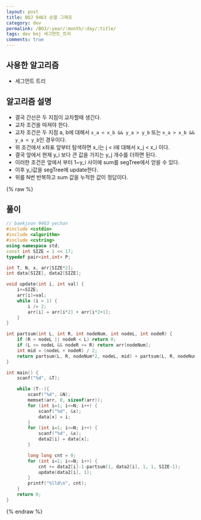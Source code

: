 ```yaml
---
layout: post
title: BOJ 9463 순열 그래프
category: dev
permalink: /BOJ/:year/:month/:day/:title/
tags: dev boj 세그먼트_트리
comments: true
---
```

## 사용한 알고리즘
- 세그먼트 트리

## 알고리즘 설명
- 결국 간선은 두 지점이 교차할때 생긴다.
- 교차 조건을 따져야 한다.
- 교차 조건은 두 지점 a, b에 대해서 `x_a < x_b && y_a > y_b` 또는 `x_a > x_b && y_a < y_b`인 경우이다.
- 위 조건에서 x좌표 앞부터 탐색하면 x_i는 j < i에 대해서 x_j < x_i 이다.
- 결국 앞에서 현재 y_i 보다 큰 값을 가지는 y_j 개수를 더하면 된다.
- 이러한 조건은 앞에서 부터 1~y_i 사이에 sum를 segTree에서 얻을 수 있다.
- 이후 y_i값을 segTree에 update한다.
- 위를 N번 반복하고 sum 값을 누적한 값이 정답이다.

{% raw %}
## 풀이
```c++
// baekjoon 9463 yechan
#include <cstdio>
#include <algorithm>
#include <cstring>
using namespace std;
const int SIZE = 1 << 17;
typedef pair<int,int> P;

int T, N, x, arr[SIZE*2];
int data[SIZE], data2[SIZE];

void update(int i, int val) {
    i+=SIZE;
    arr[i]=val;
    while (i > 1) {
        i /= 2;
        arr[i] = arr[i*2] + arr[i*2+1];
    }
}

int partsum(int L, int R, int nodeNum, int nodeL, int nodeR) {
    if (R < nodeL || nodeR < L) return 0;
    if (L <= nodeL && nodeR <= R) return arr[nodeNum];
    int mid = (nodeL + nodeR) / 2;
    return partsum(L, R, nodeNum*2, nodeL, mid) + partsum(L, R, nodeNum*2+1, mid+1, nodeR);
}

int main() {
    scanf("%d", &T);

    while (T--){
        scanf("%d", &N);
        memset(arr, 0, sizeof(arr));
        for (int i=1; i<=N; i++) {
            scanf("%d", &x);
            data[x] = i;
        }
        for (int i=1; i<=N; i++) {
            scanf("%d", &x);
            data2[i] = data[x];
        }

        long long cnt = 0;
        for (int i=1; i<=N; i++) {
            cnt += data2[i]-1-partsum(1, data2[i], 1, 1, SIZE-1);
            update(data2[i], 1);
        }
        printf("%lld\n", cnt);
    }
    return 0;
}
```
{% endraw %}
